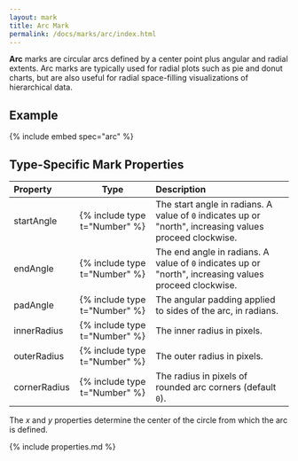 ```yaml
---
layout: mark
title: Arc Mark
permalink: /docs/marks/arc/index.html
---
```


**Arc** marks are circular arcs defined by a center point plus angular and radial extents. Arc marks are typically used for radial plots such as pie and donut charts, but are also useful for radial space-filling visualizations of hierarchical data.

## Example

{% include embed spec="arc" %}

## Type-Specific Mark Properties

| Property            | Type                           | Description   |
| :------------------ | :----------------------------: | :------------ |
| startAngle          | {% include type t="Number" %}  | The start angle in radians. A value of `0` indicates up or "north", increasing values proceed clockwise.|
| endAngle            | {% include type t="Number" %}  | The end angle in radians. A value of `0` indicates up or "north", increasing values proceed clockwise.|
| padAngle            | {% include type t="Number" %}  | The angular padding applied to sides of the arc, in radians.|
| innerRadius         | {% include type t="Number" %}  | The inner radius in pixels.|
| outerRadius         | {% include type t="Number" %}  | The outer radius in pixels.|
| cornerRadius        | {% include type t="Number" %}  | The radius in pixels of rounded arc corners (default `0`).|

The _x_ and _y_ properties determine the center of the circle from which the arc is defined.

{% include properties.md %}
